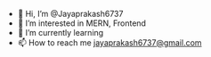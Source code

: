- 👋 Hi, I’m @Jayaprakash6737
- 👀 I’m interested in MERN, Frontend
- 🌱 I’m currently learning
- 📫 How to reach me jayaprakash6737@gmail.com


<!---
Jayaprakash6737/Jayaprakash6737 is a ✨ special ✨ repository because its `README.md` (this file) appears on your GitHub profile.
You can click the Preview link to take a look at your changes.
--->
